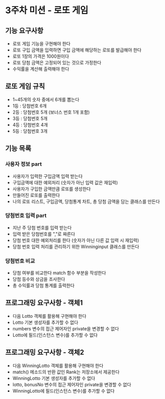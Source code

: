 ﻿# 3주차 미션 - 로또 게임

## 기능 요구사항
  - 로또 게임 기능을 구현해야 한다
  - 로또 구입 금액을 입력하면 구입 금액에 해당하는 로또를 발급해야 한다
  - 로또 1장의 가격은 1000원이다
  - 로또 당첨 금액은 고정되어 있는 것으로 가정한다
  - 수익률을 계산해 출력해야 한다

## 로또 게임 규칙
  - 1~45개의 숫자 중에서 6개를 뽑는다
  - 1등 : 당첨번호 6개
  - 2등 : 당첨번호 5개 (보너스 번호 1개 포함)
  - 3등 : 당첨번호 5개
  - 4등 : 당첨번호 4개
  - 5등 : 당첨번호 3개
  
## 기능 목록
  ### 사용자 정보 part
  - 사용자가 입력한 구입금액 입력 받는다
  - 구입금액에 대한 예외처리 (숫자가 아닌 입력 값은 재입력)
  - 사용자가 구입한 금액만큼 로또를 생성한다
  - 만들어진 로또를 출력한다
  - 나의 로또 리스트, 구입금액, 당첨통계 차트, 총 당첨 금액을 담는 클래스를 만든다
  ### 당첨번호 입력 part
  - 지난 주 당첨 번호를 입력 받는다
  - 입력 받은 당첨번호를 ","로 짜른다
  - 당첨 번호 대한 예외처리를 한다 (숫자가 아닌 다른 값 입력 시 재입력)
  - 당첨 번호 입력 처리를 관리하기 위한 Winninginput 클래스를 만든다
  ### 당첨번호 비교
  - 당첨 여부를 비교한다 match 함수 부분을 작성한다
  - 당첨 등수와 상금을 조사한다
  - 총 수익률과 당첨 통계를 출력한다

## 프로그래밍 요구사항 - 객체1
  - 다음 Lotto 객체를 활용해 구현해야 한다
  - Lotto 기본 생성자를 추가할 수 없다
  - numbers 변수의 접근 제어자인 private을 변경할 수 없다
  - Lotto에 필드(인스턴스 변수)를 추가할 수 없다
  
## 프로그래밍 요구사항 - 객체2
  - 다음 WinningLotto 객체를 활용해 구현해야 한다
  - match() 메소드의 반환 값인 Rank는 저장소에서 제공한다
  - WinningLotto 기본 생성자를 추가할 수 없다
  - lotto, bonusNo 변수의 접근 제어자인 private을 변경할 수 없다
  - WinningLotto에 필드(인스턴스 변수)를 추가할 수 없다
  
